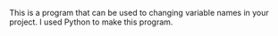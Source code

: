 This is a program that can be used to changing variable names in your project.
I used Python to make this program.
